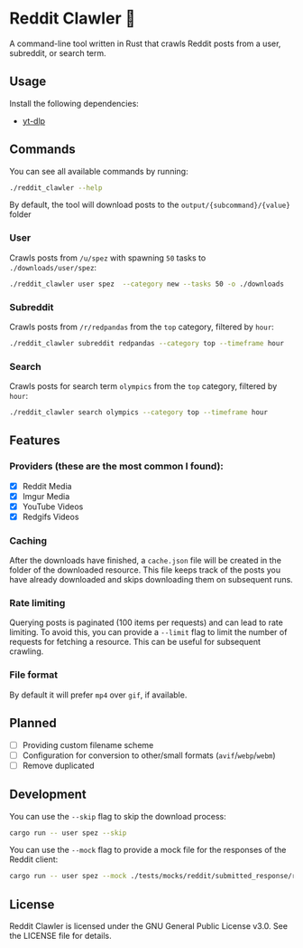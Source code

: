 # Reddit Clawler 🐾

A command-line tool written in Rust that crawls Reddit posts from a user, subreddit, or search term.

## Usage

Install the following dependencies:

- [yt-dlp](https://github.com/yt-dlp/yt-dlp)


## Commands

You can see all available commands by running:

```sh
./reddit_clawler --help
```

By default, the tool will download posts to the `output/{subcommand}/{value}` folder 

### User
Crawls posts from `/u/spez` with spawning `50` tasks to `./downloads/user/spez`:

```sh
./reddit_clawler user spez  --category new --tasks 50 -o ./downloads
```

### Subreddit 
Crawls posts from `/r/redpandas` from the `top` category, filtered by `hour`:

```sh
./reddit_clawler subreddit redpandas --category top --timeframe hour
```

### Search 
Crawls posts for search term `olympics` from the `top` category, filtered by `hour`:

```sh
./reddit_clawler search olympics --category top --timeframe hour
```

## Features

### Providers (these are the most common I found):

- [x] Reddit Media
- [x] Imgur Media
- [x] YouTube Videos
- [x] Redgifs Videos

### Caching

After the downloads have finished, a `cache.json` file will be created in the folder of the downloaded resource.
This file keeps track of the posts you have already downloaded and skips downloading them on subsequent runs.

### Rate limiting

Querying posts is paginated (100 items per requests) and can lead to rate limiting.
To avoid this, you can provide a `--limit` flag to limit the number of requests for fetching a resource.
This can be useful for subsequent crawling.

### File format

By default it will prefer `mp4` over `gif`, if available.

## Planned

- [ ] Providing custom filename scheme
- [ ] Configuration for conversion to other/small formats (`avif`/`webp`/`webm`)
- [ ] Remove duplicated

## Development

You can use the `--skip` flag to skip the download process:

```sh
cargo run -- user spez --skip
```

You can use the `--mock` flag to provide a mock file for the responses of the Reddit client:

```sh
cargo run -- user spez --mock ./tests/mocks/reddit/submitted_response/reddit_video.json
```

## License

Reddit Clawler is licensed under the GNU General Public License v3.0. See the LICENSE file for details.
